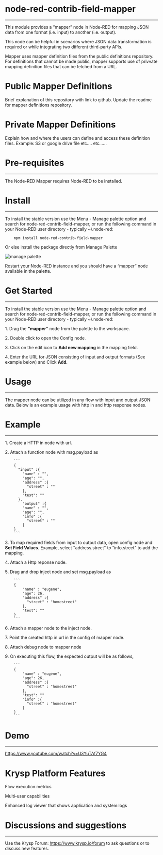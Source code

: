# node-red-contrib-field-mapper

---

This module provides a “mapper” node in Node-RED for mapping JSON data from one format (i.e. input) to another (i.e. output).

This node can be helpful in scenarios where JSON data transformation is required or while integrating two different third-party APIs.

Mapper uses mapper definition files from the public definitions repository. For definitions that cannot be made public, mapper supports use of privvate mapping definition files that can be fetched from a URL.


# Public Mapper Definitions
Brief explanation of this repository with link to github. 
Update the readme for mapper definitions repository.


# Private Mapper Definitions
Explain how and where the users can define and access these definition files. Example: S3 or google drive file etc.... etc......


# Pre-requisites

---

The Node-RED Mapper requires Node-RED to be installed.

# Install

---

To install the stable version use the Menu - Manage palette option and search for node-red-contrib-field-mapper, or run the following command in your Node-RED user directory - typically ~/.node-red:

        npm install node-red-contrib-field-mapper

Or else install the package directly from Manage Palette

<img src='https://static.node.iopulsedev.net/ManagePalette.png' alt='manage palette'>

Restart your Node-RED instance and you should have a “mapper” node available in the palette.

# Get Started

---

To install the stable version use the Menu - Manage palette option and search for node-red-contrib-field-mapper, or run the following command in your Node-RED user directory - typically ~/.node-red:

<p>1. Drag the <b>“mapper”</b> node from the palette to the workspace.</p>
<p>2. Double click to open the Config node.</p>
<p>3. Click on the edit icon to <b>Add new mapping</b> in the mapping field.</p>
<p>4. Enter the URL for JSON consisting of input and output formats (See example below) and Click <b>Add</b>.</p>

# Usage

---

The mapper node can be utilized in any flow with input and output JSON data. Below is an example usage with http in and http response nodes.

# Example

---

<p>1. Create a HTTP in node with url.</p>
<p>2. Attach a function node with msg.payload as </p>

        ```
        {
          "input" :{
            "name" : "",
            "age": "",
            "address" :{
              "street" : ""
            },
            "test": ""
          },
            "output" :{
            "name" : "",
            "age": "",
            "info" :{
              "street" : ""
            }
        }
        ```


<p>3. To map required fields from input to output data, open config node and <b>Set Field Values</b>. Example, select "address.street" to "info.street" to add the mapping.</p>
<p>4. Attach a Http reponse node.</p>
<p>5. Drag and drop inject node and set msg.payload as </p>

        ```
        {
            "name" : "eugene",
            "age": 26,
            "address" :{
              "street" : "homestreet"
            },
            "test": ""
        }
        ```

<p>6. Attach a mapper node to the inject node.</p>
<p>7. Point the created http in url in the config of mapper node.</p>
<p>8. Attach debug node to mapper node</p>
<p>9. On executing this flow, the expected output will be as follows,</p>

        ```
        {
            "name" : "eugene",
            "age": 26,
            "address" :{
              "street" : "homestreet"
            },
            "test": ""
            "info" :{
              "street" : "homestreet"
            }
        }
        ```


# Demo

---

https://www.youtube.com/watch?v=U3YuTAf7YG4

# Krysp Platform Features

<p>Flow execution metrics</p>
<p>Multi-user capabilities</p>
<p>Enhanced log viewer that shows application and system logs</p>

# Discussions and suggestions

---

Use the Krysp Forum: https://www.krysp.io/forum to ask questions or to discuss new features.
